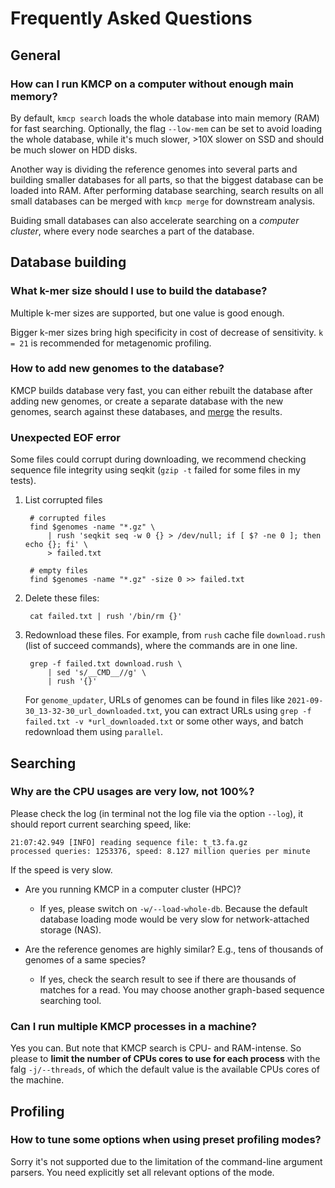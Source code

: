 # Frequently Asked Questions 

## General

### How can I run KMCP on a computer without enough main memory?

By default, `kmcp search` loads the whole database into main memory (RAM) for fast searching.
Optionally, the flag `--low-mem` can be set to avoid loading the whole database,
while it's much slower, >10X slower on SSD and should be much slower on HDD disks.

Another way is dividing the reference genomes into several parts
and building smaller databases for all parts, so that the biggest
database can be loaded into RAM. After performing database searching,
search results on all small databases can be merged with `kmcp merge`
for downstream analysis.

Buiding small databases can also accelerate searching on a *computer cluster*,
where every node searches a part of the database.

## Database building

### What k-mer size should I use to build the database?

Multiple k-mer sizes are supported, but one value is good enough.

Bigger k-mer sizes bring high specificity in cost of decrease
of sensitivity. `k = 21` is recommended for metagenomic profiling.

### How to add new genomes to the database?

KMCP builds database very fast,
you can either rebuilt the database after adding new genomes,
or create a separate database with the new genomes,
search against these databases, and [merge](/usage/#merge) the results.

### Unexpected EOF error

Some files could corrupt during downloading, we recommend checking
sequence file integrity using seqkit (`gzip -t` failed for some files in
my tests).

1. List corrupted files

        # corrupted files
        find $genomes -name "*.gz" \
            | rush 'seqkit seq -w 0 {} > /dev/null; if [ $? -ne 0 ]; then echo {}; fi' \
            > failed.txt

        # empty files
        find $genomes -name "*.gz" -size 0 >> failed.txt
    
2. Delete these files:

        cat failed.txt | rush '/bin/rm {}'

3. Redownload these files. For example, from `rush` cache file `download.rush` (list of succeed commands), where the commands are in one line.

        grep -f failed.txt download.rush \
            | sed 's/__CMD__//g' \
            | rush '{}'

    For `genome_updater`, URLs of genomes can be found in files like `2021-09-30_13-32-30_url_downloaded.txt`, 
    you can extract URLs using `grep -f failed.txt -v *url_downloaded.txt` or some other ways,
    and batch redownload them using `parallel`.

## Searching

### Why are the CPU usages are very low, not 100%?

Please check the log (in terminal not the log file via the option `--log`),
it should report current searching speed, like:

    21:07:42.949 [INFO] reading sequence file: t_t3.fa.gz
    processed queries: 1253376, speed: 8.127 million queries per minute

If the speed is very slow. 

- Are you running KMCP in a computer cluster (HPC)? 
    - If yes, please switch on `-w/--load-whole-db`.
      Because the default database loading mode would be very slow for network-attached storage (NAS).

- Are the reference genomes are highly similar? E.g., tens of thousands of genomes of a same species?
    - If yes, check the search result to see if there are thousands of matches for a read.
      You may choose another graph-based sequence searching tool.

### Can I run multiple KMCP processes in a machine?

Yes you can. But note that KMCP search is CPU- and RAM-intense. So please to **limit the number of CPUs cores to use for each process** with the falg `-j/--threads`, of which the default value is the available CPUs cores of the machine.

## Profiling

### How to tune some options when using preset profiling modes?

Sorry it's not supported due to the limitation of the command-line argument parsers.
You need explicitly set all relevant options of the mode.